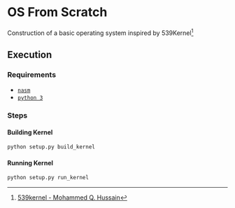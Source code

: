 # OS From Scratch

Construction of a basic operating system inspired by 539Kernel[^1]

## Execution

### Requirements

- [`nasm`](https://www.nasm.us/)
- [`python 3`](https://www.python.org/)


### Steps

#### Building Kernel

```bash
python setup.py build_kernel
```

#### Running Kernel

```bash
python setup.py run_kernel
```

[^1]: [539kernel - Mohammed Q. Hussain](https://539kernel.com/)
